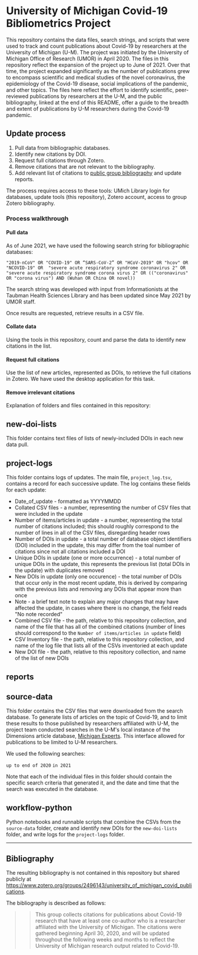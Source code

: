 # University of Michigan Covid-19 Bibliometrics Project

This repository contains the data files, search strings, and scripts
that were used to track and count publications about Covid-19 by 
researchers at the University of Michigan (U-M). The project was initiated by 
the University of Michigan Office of Research (UMOR) in April 2020. 
The files in this repository reflect the expansion of the project up to June of 2021. 
Over that time, the project expanded significantly as the number of publications grew
to encompass scientific and medical studies of the novel coronavirus, the 
epidemiology of the Covid-19 disease, social implications of the pandemic, and 
other topics. The files here reflect the effort to identify scientific, peer-reviewed
publications by researchers at the U-M, and the public bibliography, 
linked at the end of this README, offer a guide to the breadth and extent
of publications by U-M researchers during the Covid-19 pandemic.

## Update process

1. Pull data from bibliographic databases.
1. Identify new citations by DOI.
1. Request full citations through Zotero. 
1. Remove citations that are not relevant to the bibliography.
1. Add relevant list of citations to [public group bibliography](https://www.zotero.org/groups/2496143/university_of_michigan_covid_publications) and update reports.

The process requires access to these tools: UMich Library login for databases, update tools (this repository), Zotero account, access to group Zotero bibliography.

### Process walkthrough

#### Pull data

As of June 2021, we have used the following search string for bibliographic databases:

```
"2019-nCoV" OR "COVID-19" OR “SARS-CoV-2” OR "HCoV-2019" OR "hcov" OR "NCOVID-19" OR  "severe acute respiratory syndrome coronavirus 2" OR "severe acute respiratory syndrome corona virus 2" OR (("coronavirus"  OR "corona virus") AND (Wuhan OR China OR novel))
```

The search string was developed with input from Informationists at the Taubman Health Sciences Library
and has been updated since May 2021 by UMOR staff. 

Once results are requested, retrieve results in a CSV file. 

#### Collate data

Using the tools in this repository, count and parse the data to identify new citations in the list. 

#### Request full citations

Use the list of new articles, represented as DOIs, to retrieve the full citations in Zotero. 
We have used the desktop application for this task. 

#### Remove irrelevant citations



Explanation of folders and files contained in this repository:

## new-doi-lists

This folder contains text files of lists of newly-included DOIs in each new
data pull. 

## project-logs

This folder contains logs of updates. The main file, `project_log.tsv`, contains a record for each successive update. The log contains these fields for each update: 

* Date_of_update - formatted as YYYYMMDD
* Collated CSV files - a number, representing the number of CSV files that were included in the update
* Number of items/articles in update - a number, representing the total number of citations included; this should roughly correspond to the number of lines in all of the CSV files, disregarding header rows
* Number of DOIs in update - a total number of database object identifiers (DOI) included in the update, this may differ from the toal number of citations since not all citations included a DOI
* Unique DOIs in update (one or more occurrence) - a total number of unique DOIs in the update, this represents the previous list (total DOIs in the update) with duplicates removed
* New DOIs in update (only one occurence) - the total number of DOIs that occur only in the most recent update, this is derived by comparing with the previous lists and removing any DOIs that appear more than once
* Note - a brief text note to explain any major changes that may have affected the update, in cases where there is no change, the field reads "No note recorded"
* Combined CSV file - the  path, relative to this repository collection, and name of the file that has all of the combined citations (number of lines should correspond to the `Number of items/articles in update` field)
* CSV Inventory file - the path, relative to this repository collection, and name of the log file that lists all of the CSVs inventoried at each update
* New DOI file - the path, relative to this repository collection, and name of the list of new DOIs

## reports

## source-data

This folder contains the CSV files that were downloaded from the search database. 
To generate lists of articles on the topic of Covid-19, and to limit these 
results to those published by researchers affiliated with U-M, the project team
conducted searches in the U-M's local instance of the Dimensions article database, 
[Michigan Experts](https://experts.umich.edu/discover/experts_publication). 
This interface allowed for publications to be limited to U-M researchers.

We used the following searches:

`up to end of 2020`
`in 2021`

Note that each of the individual files in this folder should contain the 
specific search criteria that generated it, and the date and time that 
the search was executed in the database. 

## workflow-python

Python notebooks and runnable scripts that combine the CSVs from the 
`source-data` folder, create and identify new DOIs for the `new-doi-lists` 
folder, and write logs for the `project-logs` folder.

------

## Bibliography

The resulting bibliography is not contained in this repository but 
shared publicly at https://www.zotero.org/groups/2496143/university_of_michigan_covid_publications.

The bibliography is described as follows:

>> This group collects citations for publications about Covid-19 research that have at least one co-author who is a researcher affiliated with the University of Michigan. The citations were gathered beginning April 30, 2020, and will be updated throughout the following weeks and months to reflect the University of Michigan research output related to Covid-19.
